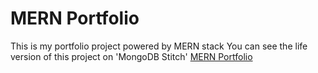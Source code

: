 # MERN Portfolio

This is my portfolio project powered by MERN stack
You can see the life version of this project on 'MongoDB Stitch' [MERN Portfolio](https://portfoliosapp-ggbsw.mongodbstitch.com/)
